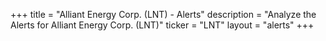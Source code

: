 +++
title = "Alliant Energy Corp. (LNT) - Alerts"
description = "Analyze the Alerts for Alliant Energy Corp. (LNT)"
ticker = "LNT"
layout = "alerts"
+++

